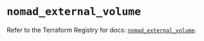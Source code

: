 # `nomad_external_volume`

Refer to the Terraform Registry for docs: [`nomad_external_volume`](https://registry.terraform.io/providers/hashicorp/nomad/2.3.1/docs/resources/external_volume).
